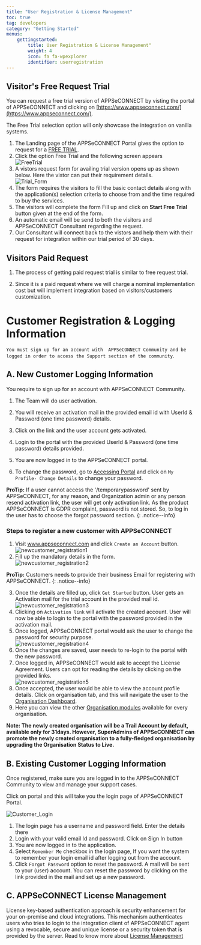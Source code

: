 ```yaml
---
title: "User Registration & License Management"
toc: true
tag: developers
category: "Getting Started"
menus: 
    gettingstarted:
        title: User Registration & License Management"
        weight: 4
        icon: fa fa-wpexplorer
        identifier: userregistration
---
```


## Visitor's Free Request Trial
You can request a free trial version of APPSeCONNECT by visting the portal of APPSeCONNECT  and clicking on [https://www.appseconnect.com/](https://www.appseconnect.com/).

The Free Trial selection option will only showcase the integration on vanilla systems.

1. The Landing page of the APPSeCONNECT Portal gives the option to request for a [FREE TRIAL](https://www.appseconnect.com/free-trial/).
2. Click the option Free Trial and the following screen appears  
![FreeTrial](/staticfiles/root/media/FreeTrial.png)
3. A vistors request form for availing trial version opens up as shown below. Here the vistor can put their requirement details.  
![Trial_Form](/staticfiles/root/media/Trial_Form.png)
4. The form requires the visitors to fill the basic contact details along with the application(s) selection criteria to choose from and the time required to buy the services.
5. The visitors will complete the form Fill up and click on **Start Free Trial** button given at the end of the form.
6. An automatic email will be send to both the visitors and APPSeCONNECT Consultant regarding the request.
7. Our Consultant will connect back to the vistors and help them with their request for integration within our trial period of 30 days.

## Visitors Paid Request
 1. The process of getting paid request trial is similar to free request trial.

 2. Since it is a paid request where we will charge a nominal implementation cost but will implement integration based on visitors/customers customization.

# Customer Registration & Logging Information  

`You must sign up for an account with  APPSeCONNECT Community and be logged in order to access the Support section of the community`.

## A. New Customer Logging Information

You require to sign up for an account with APPSeCONNECT Community.

1. The Team will do user activation.

2. You will receive an activation mail in the provided email id with UserId & Password (one time password) details. 

3. Click on the link and the user account gets activated.

4. Login to the portal with the provided UserId & Password (one time password) details provided. 

5. You are now logged in to the APPSeCONNECT portal.

6. To change the password, go to [Accessing Portal](/accessing%20portal/accessing-portal/) and click on `My Profile- Change Details` to change your password.

**ProTip:** If a user cannot access the '/temporarypassword' sent by APPSeCONNECT, for any reason, and Organization admin or any person resend activation link, the user will get only activation link. As the product APPSeCONNECT is GDPR complaint, password is not stored. So, to log in the user has to choose the forgot password section.
{: .notice--info}

### Steps to register a new customer with APPSeCONNECT

1.	Visit www.appseconnect.com and click `Create an Account` button.  
![newcustomer_registration1](/staticfiles/root/media/newcustomer_registration1.png)  
2.  Fill up the mandatory details in the form.    
![newcustomer_registration2](/staticfiles/root/media/newcustomer_registration2.png) 
 
**ProTip:** Customers needs to provide their business Email for registering with APPSeCONNECT.
{: .notice--info}  

3.	Once the details are filled up, click `Get Started` button. User gets an Activation mail for the trial account in the provided mail id.    
![newcustomer_registration3](/staticfiles/root/media/newcustomer_registration3.png)  
4.	Clicking on `Activation link` will activate the created account. User will now be able to login to the portal with the password provided in the activation mail.  
5.	Once logged, APPSeCONNECT portal would ask the user to change the password for security purpose.    
![newcustomer_registration4](/staticfiles/root/media/newcustomer_registration4.png)  
6.	Once the changes are saved, user needs to re-login to the portal with the new password.  
7.	Once logged in, APPSeCONNECT would ask to accept the License Agreement. Users can opt for reading the details by clicking on the provided links.  
![newcustomer_registration5](/staticfiles/root/media/newcustomer_registration5.png)  
8.	Once accepted, the user would be able to view the account profile details. Click on organisation tab, and this will navigate the user to the [Organisation Dashboard](https://docs.appseconnect.com/accessing%20portal/accessing-portal/#a-accessing-organization-dashboard).   
9.	Here you can view the other [Organisation modules](https://docs.appseconnect.com/accessing%20portal/accessing-portal/) available for every organisation.  

**Note: The newly created organisation will be a Trail Account by default, available only for 31days. However, SuperAdmins of APPSeCONNECT 
can promote the newly created organisation to a fully-fledged organisation by upgrading the Organisation Status to Live.** 

## B. Existing Customer Logging Information
Once registered, make sure you are logged in to the APPSeCONNECT Community to view and manage your support cases.

Click on portal and this will take you the login page of  APPSeCONNECT Portal.

![Customer_Login](/staticfiles/root/media/Customer_Login.png)

1. The login page has a username and password field. Enter the details there
2. Login with your  valid email Id and password. Click on Sign In button
3. You are now logged in to the application.
4. Select `Remember Me` checkbox in the login page, If you want the system to remember your login email id after logging out from the account.
5. Click `Forgot Password` option to reset the password. A mail will be sent to your (user) account. You can reset the password by clicking on the link provided in the mail and set up a new password.

## C. APPSeCONNECT License Management

License key-based authentication approach is security enhancement for your on-premise and cloud integrations. 
This mechanism authenticates users who tries to login to the integration client of APPSeCONNECT agent using 
a revocable, secure and unique license or a security token that is provided by the server. 
Read to know more about [License Management](/license%20management/license-management/)